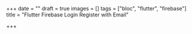 +++
date = ""
draft = true
images = []
tags = ["bloc", "flutter", "firebase"]
title = "Flutter Firebase Login Register with Email"

+++
